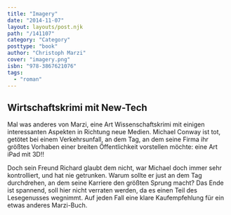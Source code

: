 ```yaml
---
title: "Imagery"
date: "2014-11-07"
layout: layouts/post.njk
path: "/141107"
category: "Category"
posttype: "book"
author: "Christoph Marzi"
cover: "imagery.png"
isbn: "978-3867621076"
tags:
  - "roman"
---
```


## Wirtschaftskrimi mit New-Tech

Mal was anderes von Marzi, eine Art Wissenschaftskrimi mit einigen interessanten Aspekten in Richtung neue Medien.
Michael Conway ist tot, getötet bei einem Verkehrsunfall, an dem Tag, an dem seine Firma ihr größtes Vorhaben
einer breiten Öffentlichkeit vorstellen möchte: eine Art iPad mit 3D!!

Doch sein Freund Richard glaubt dem nicht, war Michael doch immer sehr kontrolliert, und hat nie getrunken. Warum
sollte er just an dem Tag durchdrehen, an dem seine Karriere den größten Sprung macht? Das Ende ist spannend, soll
hier nicht verraten werden, da es einen Teil des Lesegenusses wegnimmt. Auf jeden Fall eine klare Kaufempfehlung
für ein etwas anderes Marzi-Buch.
